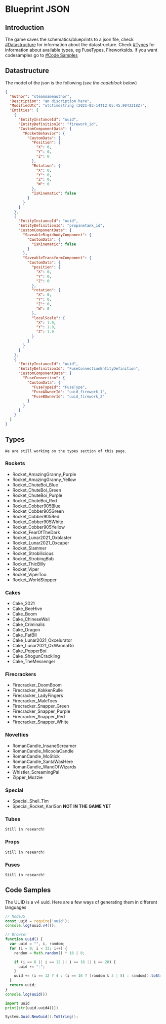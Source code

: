 # Blueprint JSON


## Introduction
The game saves the schematics/blueprints to a json file, check [#Datastructure](#datastructure) for information about the datastructure. Check [#Types](#types) for information about available types, eg FuseTypes, FireworksIds. If you want codesamples go to [#Code Samples](#code_samples)

## Datastructure
The model of the json is the following (*see the codeblock below*)
```json
{
  "Author": "steamnameauthor",
  "Description": "an discription here",
  "ModifiedUtc": "utctimestring (2021-03-14T12:05:45.9043318Z)",
  "Entities": [
    {
      "EntityInstanceId": "uuid",
      "EntityDefinitionId": "firework_id",
      "CustomComponentData": {
        "RocketBehavior": {
          "CustomData": {
            "Position": {
              "X": 0,
              "Y": 0,
              "Z": 0
            },
            "Rotation": {
              "X": 0,
              "Y": 0,
              "Z": 0,
              "W": 0
            },
            "IsKinematic": false
          }
        }
      }
    },
    {
      "EntityInstanceId": "uuid",
      "EntityDefinitionId": "propanetank_id",
      "CustomComponentData": {
        "SaveableRigidbodyComponent": {
          "CustomData": {
            "isKinematic": false
          }
        },
        "SaveableTransformComponent": {
          "CustomData": {
            "position": {
              "X": 0,
              "Y": 0,
              "Z": 0
            },
            "rotation": {
              "X": 0,
              "Y": 0,
              "Z": 0,
              "W": 0
            },
            "localScale": {
              "X": 1.0,
              "Y": 1.0,
              "Z": 1.0
            }
          }
        }
      }
    },
    {
      "EntityInstanceId": "uuid",
      "EntityDefinitionId": "FuseConnectionEntityDefinition",
      "CustomComponentData": {
        "FuseConnection": {
          "CustomData": {
            "FuseTypeId": "FuseType",
            "FuseAOwnerId": "uuid_firework_1",
            "FuseBOwnerId": "uuid_firework_2"
          }
        }
      }
    }
  ]
}
```

## Types

```note
We are still working on the types section of this page.
```

### Rockets

- Rocket_AmazingGranny_Purple
- Rocket_AmazingGranny_Yellow
- Rocket_ChuteBoi_Blue
- Rocket_ChuteBoi_Green
- Rocket_ChuteBoi_Purple
- Rocket_ChuteBoi_Red
- Rocket_Cobber905Blue
- Rocket_Cobber905Green
- Rocket_Cobber905Red
- Rocket_Cobber905White
- Rocket_Cobber905Yellow
- Rocket_FearOfTheDark
- Rocket_Lunar2021_Oxblaster
- Rocket_Lunar2021_Oxcaper
- Rocket_Slammer
- Rocket_Strobilicious
- Rocket_StrobingBob
- Rocket_ThicBilly
- Rocket_Viper
- Rocket_ViperToo
- Rocket_WorldStopper

### Cakes

- Cake_2021
- Cake_BeeHive
- Cake_Boom
- Cake_ChineseWall
- Cake_Criminalis
- Cake_Dragon
- Cake_FatBill
- Cake_Lunar2021_Oxcelurator
- Cake_Lunar2021_OxWannaGo
- Cake_PopperBoi
- Cake_ShogunCrackling
- Cake_TheMessenger

### Firecrackers

- Firecracker_DoomBoom
- Firecracker_KokkenRulle
- Firecracker_LadyFingers
- Firecracker_MaleToes
- Firecracker_Snapper_Green
- Firecracker_Snapper_Purple
- Firecracker_Snapper_Red
- Firecracker_Snapper_White

### Novelties

- RomanCandle_InsaneScreamer
- RomanCandle_MicoolaCandle
- RomanCandle_MoStick
- RomanCandle_SantaWasHere
- RomanCandle_WandOfWizards
- Whistler_ScreamingPal
- Zipper_Mozzie

### Special

- Special_Shell_Tim
- Special_Rocket_KarlSon **NOT IN THE GAME YET**

### Tubes

```note
Still in research!
```

### Props

```note
Still in research!
```

### Fuses

```note
Still in research!
```

## Code Samples

The UUID is a v4 uuid. Here are a few ways of generating them in different languages

```javascript
// NodeJS
const uuid = require('uuid');
console.log(uuid.v4());

// Browser
function uuid() {
  var uuid = "", i, random;
  for (i = 0; i < 32; i++) {
    random = Math.random() * 16 | 0;

    if (i == 8 || i == 12 || i == 16 || i == 20) {
      uuid += "-";
    }
    uuid += (i == 12 ? 4 : (i == 16 ? (random & 3 | 8) : random)).toString(16);
  }
  return uuid;
}
console.log(uuid())
```

```python
import uuid
print(str(uuid.uuid4()))
```

```csharp
System.Guid.NewGuid().ToString();
```
